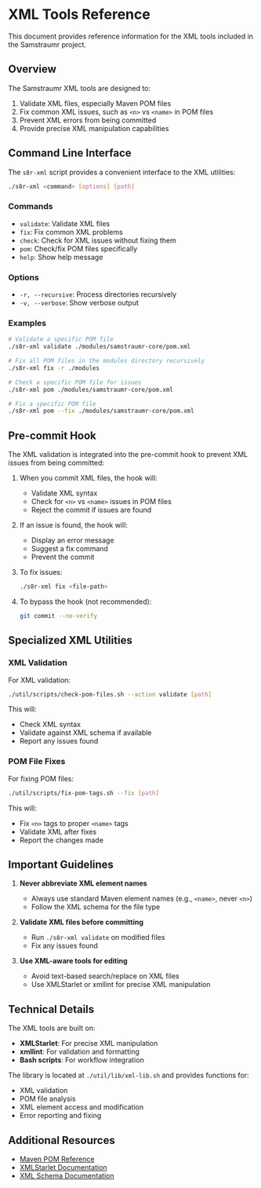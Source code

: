 # XML Tools Reference

This document provides reference information for the XML tools included in the Samstraumr project.

## Overview

The Samstraumr XML tools are designed to:

1. Validate XML files, especially Maven POM files
2. Fix common XML issues, such as `<n>` vs `<name>` in POM files
3. Prevent XML errors from being committed
4. Provide precise XML manipulation capabilities

## Command Line Interface

The `s8r-xml` script provides a convenient interface to the XML utilities:

```bash
./s8r-xml <command> [options] [path]
```

### Commands

- `validate`: Validate XML files
- `fix`: Fix common XML problems
- `check`: Check for XML issues without fixing them
- `pom`: Check/fix POM files specifically
- `help`: Show help message

### Options

- `-r, --recursive`: Process directories recursively
- `-v, --verbose`: Show verbose output

### Examples

```bash
# Validate a specific POM file
./s8r-xml validate ./modules/samstraumr-core/pom.xml

# Fix all POM files in the modules directory recursively
./s8r-xml fix -r ./modules

# Check a specific POM file for issues
./s8r-xml pom ./modules/samstraumr-core/pom.xml

# Fix a specific POM file
./s8r-xml pom --fix ./modules/samstraumr-core/pom.xml
```

## Pre-commit Hook

The XML validation is integrated into the pre-commit hook to prevent XML issues from being committed:

1. When you commit XML files, the hook will:
   - Validate XML syntax
   - Check for `<n>` vs `<name>` issues in POM files
   - Reject the commit if issues are found

2. If an issue is found, the hook will:
   - Display an error message
   - Suggest a fix command
   - Prevent the commit

3. To fix issues:
   ```bash
   ./s8r-xml fix <file-path>
   ```

4. To bypass the hook (not recommended):
   ```bash
   git commit --no-verify
   ```

## Specialized XML Utilities

### XML Validation

For XML validation:

```bash
./util/scripts/check-pom-files.sh --action validate [path]
```

This will:
- Check XML syntax
- Validate against XML schema if available
- Report any issues found

### POM File Fixes

For fixing POM files:

```bash
./util/scripts/fix-pom-tags.sh --fix [path]
```

This will:
- Fix `<n>` tags to proper `<name>` tags
- Validate XML after fixes
- Report the changes made

## Important Guidelines

1. **Never abbreviate XML element names**
   - Always use standard Maven element names (e.g., `<name>`, never `<n>`)
   - Follow the XML schema for the file type

2. **Validate XML files before committing**
   - Run `./s8r-xml validate` on modified files
   - Fix any issues found

3. **Use XML-aware tools for editing**
   - Avoid text-based search/replace on XML files
   - Use XMLStarlet or xmllint for precise XML manipulation

## Technical Details

The XML tools are built on:

- **XMLStarlet**: For precise XML manipulation
- **xmllint**: For validation and formatting
- **Bash scripts**: For workflow integration

The library is located at `./util/lib/xml-lib.sh` and provides functions for:

- XML validation
- POM file analysis
- XML element access and modification
- Error reporting and fixing

## Additional Resources

- [Maven POM Reference](https://maven.apache.org/pom.html)
- [XMLStarlet Documentation](http://xmlstar.sourceforge.net/doc.php)
- [XML Schema Documentation](https://www.w3.org/XML/Schema)